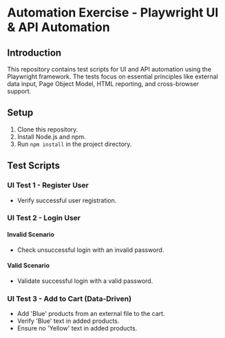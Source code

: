 # Automation Exercise - Playwright UI & API Automation

## Introduction
This repository contains test scripts for UI and API automation using the Playwright framework. The tests focus on essential principles like external data input, Page Object Model, HTML reporting, and cross-browser support.

## Setup
1. Clone this repository.
2. Install Node.js and npm.
3. Run `npm install` in the project directory.

## Test Scripts

### UI Test 1 - Register User
- Verify successful user registration.

### UI Test 2 - Login User
#### Invalid Scenario
- Check unsuccessful login with an invalid password.

#### Valid Scenario
- Validate successful login with a valid password.

### UI Test 3 - Add to Cart (Data-Driven)
- Add 'Blue' products from an external file to the cart.
- Verify 'Blue' text in added products.
- Ensure no 'Yellow' text in added products.
